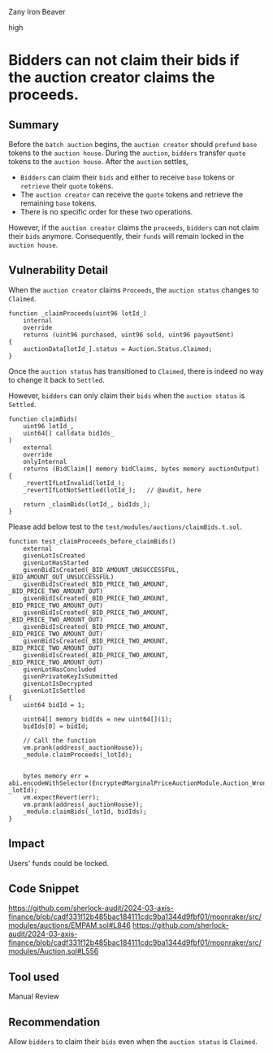 Zany Iron Beaver

high

# Bidders can not claim their bids if the auction creator claims the proceeds.

## Summary
Before the `batch auction` begins, the `auction creator` should `prefund` `base` tokens to the `auction house`.
During the `auction`, `bidders` transfer `quote` tokens to the `auction house`.
After the `auction` settles,
- `Bidders` can claim their `bids` and either to receive `base` tokens or `retrieve` their `quote` tokens.
- The `auction creator` can receive the `quote` tokens and retrieve the remaining `base` tokens.
- There is no specific order for these two operations.

However, if the `auction creator` claims the `proceeds`, `bidders` can not claim their `bids` anymore.
Consequently, their `funds` will remain locked in the `auction house`.
## Vulnerability Detail
When the `auction creator` claims `Proceeds`, the `auction status` changes to `Claimed`.
```solidity
function _claimProceeds(uint96 lotId_)
    internal
    override
    returns (uint96 purchased, uint96 sold, uint96 payoutSent)
{
    auctionData[lotId_].status = Auction.Status.Claimed;
}
```
Once the `auction status` has transitioned to `Claimed`, there is indeed no way to change it back to `Settled`.

However, `bidders` can only claim their `bids` when the `auction status` is `Settled`.
```solidity
function claimBids(
    uint96 lotId_,
    uint64[] calldata bidIds_
)
    external
    override
    onlyInternal
    returns (BidClaim[] memory bidClaims, bytes memory auctionOutput)
{
    _revertIfLotInvalid(lotId_);
    _revertIfLotNotSettled(lotId_);   // @audit, here

    return _claimBids(lotId_, bidIds_);
}
```

Please add below test to the `test/modules/auctions/claimBids.t.sol`.
```solidity
function test_claimProceeds_before_claimBids()
    external
    givenLotIsCreated
    givenLotHasStarted
    givenBidIsCreated(_BID_AMOUNT_UNSUCCESSFUL, _BID_AMOUNT_OUT_UNSUCCESSFUL)
    givenBidIsCreated(_BID_PRICE_TWO_AMOUNT, _BID_PRICE_TWO_AMOUNT_OUT)
    givenBidIsCreated(_BID_PRICE_TWO_AMOUNT, _BID_PRICE_TWO_AMOUNT_OUT)
    givenBidIsCreated(_BID_PRICE_TWO_AMOUNT, _BID_PRICE_TWO_AMOUNT_OUT)
    givenBidIsCreated(_BID_PRICE_TWO_AMOUNT, _BID_PRICE_TWO_AMOUNT_OUT)
    givenBidIsCreated(_BID_PRICE_TWO_AMOUNT, _BID_PRICE_TWO_AMOUNT_OUT)
    givenBidIsCreated(_BID_PRICE_TWO_AMOUNT, _BID_PRICE_TWO_AMOUNT_OUT)
    givenLotHasConcluded
    givenPrivateKeyIsSubmitted
    givenLotIsDecrypted
    givenLotIsSettled
{
    uint64 bidId = 1;

    uint64[] memory bidIds = new uint64[](1);
    bidIds[0] = bidId;

    // Call the function
    vm.prank(address(_auctionHouse));
    _module.claimProceeds(_lotId);


    bytes memory err = abi.encodeWithSelector(EncryptedMarginalPriceAuctionModule.Auction_WrongState.selector, _lotId);
    vm.expectRevert(err);
    vm.prank(address(_auctionHouse));
    _module.claimBids(_lotId, bidIds);
}
```
## Impact
Users' funds could be locked.
## Code Snippet
https://github.com/sherlock-audit/2024-03-axis-finance/blob/cadf331f12b485bac184111cdc9ba1344d9fbf01/moonraker/src/modules/auctions/EMPAM.sol#L846
https://github.com/sherlock-audit/2024-03-axis-finance/blob/cadf331f12b485bac184111cdc9ba1344d9fbf01/moonraker/src/modules/Auction.sol#L556
## Tool used

Manual Review

## Recommendation
Allow `bidders` to claim their `bids` even when the `auction status` is `Claimed`.